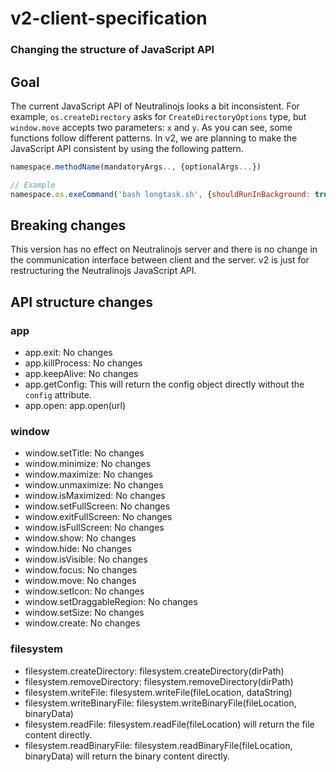 # v2-client-specification
### Changing the structure of JavaScript API

## Goal

The current JavaScript API of Neutralinojs looks a bit inconsistent. For example, `os.createDirectory` asks for `CreateDirectoryOptions` type, but `window.move` accepts two parameters: `x` and `y`. As you can see, some functions follow different patterns. In v2, we are planning to make the JavaScript API consistent by using the following pattern.

```js
namespace.methodName(mandatoryArgs.., {optionalArgs...})

// Example
namespace.os.exeCommand('bash longtask.sh', {shouldRunInBackground: true});

```

## Breaking changes

This version has no effect on Neutralinojs server and there is no change in the communication interface between client and the server. v2 is just for restructuring the Neutralinojs JavaScript API.

## API structure changes

### app

- app.exit: No changes
- app.killProcess: No changes
- app.keepAlive: No changes
- app.getConfig: This will return the config object directly without the `config` attribute.
- app.open: app.open(url)

### window

- window.setTitle: No changes
- window.minimize: No changes
- window.maximize: No changes
- window.unmaximize: No changes
- window.isMaximized: No changes
- window.setFullScreen: No changes
- window.exitFullScreen: No changes
- window.isFullScreen: No changes
- window.show: No changes
- window.hide: No changes
- window.isVisible: No changes
- window.focus: No changes
- window.move: No changes
- window.setIcon: No changes
- window.setDraggableRegion: No changes
- window.setSize: No changes
- window.create: No changes

### filesystem

- filesystem.createDirectory: filesystem.createDirectory(dirPath)
- filesystem.removeDirectory: filesystem.removeDirectory(dirPath)
- filesystem.writeFile: filesystem.writeFile(fileLocation, dataString)
- filesystem.writeBinaryFile: filesystem.writeBinaryFile(fileLocation, binaryData)
- filesystem.readFile: filesystem.readFile(fileLocation) will return the file content directly.
- filesystem.readBinaryFile: filesystem.readBinaryFile(fileLocation, binaryData) will return the binary content directly.
